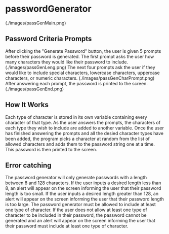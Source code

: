 # passwordGenerator

(./images/passGenMain.png)

## Password Criteria Prompts
After clicking the "Generate Password" button, the user is given 5 prompts before their password is generated.
The first prompt asks the user how many characters they would like their password to include.
(./images/passGenLeng.png)
The next four prompts ask the user if they would like to include special characters, lowercase characters, uppercase characters, or numeric characters.
(./images/passGenCharPrompt.png)
After answering each prompt, the password is printed to the screen.
(./images/passGenEnd.png)



## How It Works
Each type of character is stored in its own variable containing every character of that type. As the user answers the prompts, the characters of each type they wish to include are added to another variable. Once the user has finished answering the prompts and all the desied character types have been added, the program picks a character at random from the list of allowed characters and adds them to the password string one at a time. This password is then printed to the screen.

## Error catching
The password generator will only generate passwords with a length between 8 and 128 characters.
If the user inputs a desired length less than 8, an alert will appear on the screen informing the user that their password length is too small.
If the user inputs a desired length greater than 128, an alert will appear on the screen informing the user that their password length is too large.
The password generator must be allowed to include at least one type of character. 
If the user does not allow at least one type of character to be included in their password, the password cannot be generated and an alert will appear on the screen informing the user that their password must include at least one type of character.

